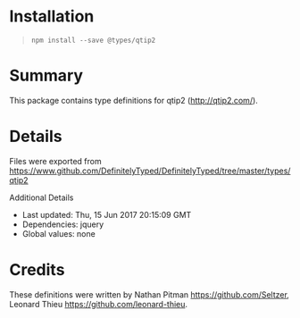 # Installation
> `npm install --save @types/qtip2`

# Summary
This package contains type definitions for qtip2 (http://qtip2.com/).

# Details
Files were exported from https://www.github.com/DefinitelyTyped/DefinitelyTyped/tree/master/types/qtip2

Additional Details
 * Last updated: Thu, 15 Jun 2017 20:15:09 GMT
 * Dependencies: jquery
 * Global values: none

# Credits
These definitions were written by Nathan Pitman <https://github.com/Seltzer>, Leonard Thieu <https://github.com/leonard-thieu>.
